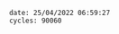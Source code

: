 

                date: 25/04/2022 06:59:27
                cycles: 90060

                         